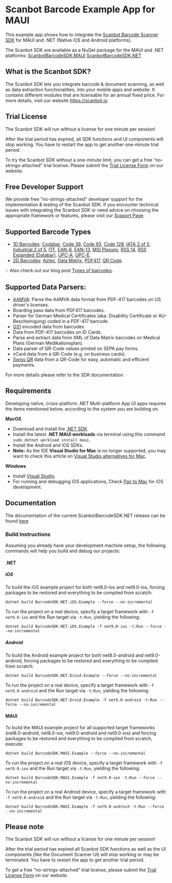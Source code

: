 # Scanbot Barcode Example App for MAUI

This example app shows how to integrate the [Scanbot Barcode Scanner SDK](https://scanbot.io/products/barcode-software/barcode-sdk/) for MAUI and .NET (Native iOS and Android platforms).

The Scanbot SDK are available as a NuGet package for the MAUI and .NET platforms:
[ScanbotBarcodeSDK.MAUI](https://www.nuget.org/packages/ScanbotBarcodeSDK.MAUI)
[ScanbotBarcodeSDK.NET](https://www.nuget.org/packages/ScanbotBarcodeSDK.NET)

## What is the Scanbot SDK?

The Scanbot SDK lets you integrate barcode & document scanning, as well as data extraction functionalities, into your mobile apps and website. It contains different modules that are licensable for an annual fixed price. For more details, visit our website https://scanbot.io.


## Trial License

The Scanbot SDK will run without a license for one minute per session!

After the trial period has expired, all SDK functions and UI components will stop working. You have to restart the app to get another one-minute trial period.

To try the Scanbot SDK without a one-minute limit, you can get a free “no-strings-attached” trial license. Please submit the [Trial License Form](https://scanbot.io/trial/) on our website.

## Free Developer Support

We provide free "no-strings-attached" developer support for the implementation & testing of the Scanbot SDK.
If you encounter technical issues with integrating the Scanbot SDK or need advice on choosing the appropriate
framework or features, please visit our [Support Page](https://docs.scanbot.io/support/).

## Supported Barcode Types

- [1D Barcodes](https://scanbot.io/products/barcode-software/1d-barcode-scanner/): [Codabar](https://scanbot.io/en/sdk/scanner-sdk/barcode-scanner-sdk/codabar), [Code 39](https://scanbot.io/en/sdk/scanner-sdk/barcode-scanner-sdk/code-39), [Code 93](https://scanbot.io/products/barcode-software/1d-barcode-scanner/code-93/), [Code 128](https://scanbot.io/products/barcode-software/1d-barcode-scanner/code-128/), [IATA 2 of 5](https://scanbot.io/products/barcode-software/1d-barcode-scanner/standard-2-of-5/), [Industrial 2 of 5](https://scanbot.io/products/barcode-software/1d-barcode-scanner/industrial-2-of-5/), [ITF](https://scanbot.io/en/sdk/scanner-sdk/barcode-scanner-sdk/itf), [EAN-8](https://scanbot.io/en/sdk/scanner-sdk/barcode-scanner-sdk/ean-code), [EAN-13](https://scanbot.io/en/sdk/scanner-sdk/barcode-scanner-sdk/ean-code), [MSI Plessey](https://scanbot.io/en/sdk/scanner-sdk/barcode-scanner-sdk/msi-plessey), [RSS 14](https://scanbot.io/products/barcode-software/1d-barcode-scanner/gs1-databar/), [RSS Expanded (Databar)](https://scanbot.io/products/barcode-software/1d-barcode-scanner/gs1-databar/), [UPC-A](https://scanbot.io/products/barcode-software/1d-barcode-scanner/upc/), [UPC-E](https://scanbot.io/en/sdk/scanner-sdk/barcode-scanner-sdk/upc-code).
- [2D Barcodes](https://scanbot.io/products/barcode-software/2d-barcode-scanner/): [Aztec](https://scanbot.io/en/sdk/scanner-sdk/barcode-scanner-sdk/aztec), [Data Matrix](https://scanbot.io/en/sdk/scanner-sdk/barcode-scanner-sdk/datamatrix), [PDF417](https://scanbot.io/products/barcode-software/2d-barcode-scanner/pdf417/), [QR Code](https://scanbot.io/products/barcode-software/2d-barcode-scanner/qr-code/).

💡 Also check out our blog post [Types of barcodes](https://scanbot.io/blog/types-of-barcodes/).


## Supported Data Parsers:

- [AAMVA](https://scanbot.io/blog/drivers-license-barcode-parser/): Parse the AAMVA data format from PDF-417 barcodes on US driver's licenses.
- Boarding pass data from PDF417 barcodes.
- Parser for German Medical Certificates (aka. Disability Certificate or AU-Bescheinigung) coded in a PDF-417 barcode.
- [GS1](https://scanbot.io/products/barcode-software/1d-barcode-scanner/gs1-databar/) encoded data from barcodes.
- Data from PDF-417 barcodes on ID Cards.
- Parse and extract data from XML of Data Matrix barcodes on Medical Plans (German Medikationsplan).
- Data parser of QR-Code values printed on SEPA pay forms.
- vCard data from a QR-Code (e.g. on business cards).
- [Swiss QR](https://scanbot.io/products/barcode-software/2d-barcode-scanner/swiss-qr/) data from a QR-Code for easy, automatic and efficient payments.

For more details please refer to the SDK documentation.


## Requirements
Developing native, cross-platform .NET Multi-platform App UI apps requires the items mentioned below, according to the system you are building on.

**MacOS** 

  - Download and install the [.NET SDK](https://dotnet.microsoft.com/en-us/download).
  - Install the latest **.NET MAUI workloads** via terminal using this command `sudo dotnet workload install maui`.
  - Install the Android and iOS SDKs.
  - **Note:** As the IDE **Visual Studio for Mac** is no longer supported, you may want to check this article on [Visual Studio alternatives for Mac](https://scanbot.io/techblog/visual-studio-alternatives-for-mac/).

**Windows**

  - Install [Visual Studio](https://dotnet.microsoft.com/en-us/download).
  - For running and debugging iOS applications, Check [Pair to Mac](https://learn.microsoft.com/en-us/dotnet/maui/ios/pair-to-mac?view=net-maui-8.0) for iOS development.

## Documentation
The documentation of the current ScanbotBarcodeSDK.NET release can be found [here](https://docs.scanbot.io/barcode-scanner-sdk/maui/introduction/)

### Build Instructions

Assuming you already have your development machine setup, the following commands will help you build and debug our projects:

#### .NET
##### iOS

To build the iOS example project for both net8.0-ios and net9.0-ios, forcing packages to be restored and everything to be compiled from scratch:

```dotnet build BarcodeSDK.NET.iOS.Example --force --no-incremental```

To run the project on a real device, specify a target framework with `-f net9.0-ios` and the Run target via `-t:Run`, yielding the following:

```dotnet build BarcodeSDK.NET.iOS.Example -f net9.0-ios -t:Run --force --no-incremental```

##### Android
To build the Android example project for both net8.0-android and net9.0-android, forcing packages to be restored and everything to be compiled from scratch:

```dotnet build BarcodeSDK.NET.Droid.Example --force --no-incremental```

To run the project on a real device, specify a target framework with `-f net9.0-android` and the Run target via `-t:Run`, yielding the following:

```dotnet build BarcodeSDK.NET.Droid.Example -f net9.0-android -t:Run --force --no-incremental```

#### MAUI

To build the MAUI example project for all supported target frameworks (net8.0-android, net8.0-ios, net9.0-android and net9.0-ios) and forcing packages to be restored and everything to be compiled from scratch, execute:

```dotnet build BarcodeSDK.MAUI.Example --force --no-incremental```

To run the project on a real iOS device, specify a target framework with `-f net9.0-ios` and the Run target via `-t:Run`, yielding the following:

```dotnet build BarcodeSDK.MAUI.Example -f net9.0-ios -t:Run --force --no-incremental```

To run the project on a real Android device, specify a target framework with `-f net9.0-android` and the Run target via `-t:Run`, yielding the following:

```dotnet build BarcodeSDK.MAUI.Example -f net9.0-android -t:Run --force --no-incremental```

## Please note

The Scanbot SDK will run without a license for one minute per session!

After the trial period has expired all Scanbot SDK functions as well as the UI components (like the Document Scanner UI) will stop working or may be terminated.
You have to restart the app to get another trial period.

To get a free "no-strings-attached" trial license, please submit the [Trial License Form](https://scanbot.io/trial/) on our website.
